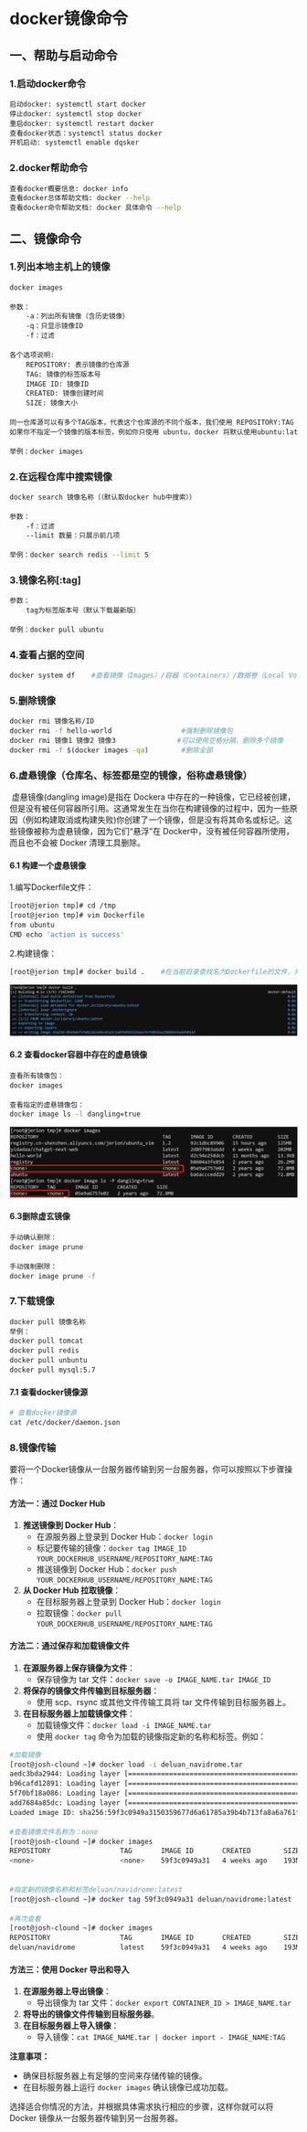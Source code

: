 # docker镜像命令



## **一、帮助与启动命令**

### **1.启动docker命令**

```bash
启动docker: systemctl start docker
停止docker: systemctl stop docker
重启docker: systemctl restart docker
查看docker状态：systemctl status docker
开机启动: systemctl enable dqsker
```

### **2.docker帮助命令**

```bash
查看docker概要信息: docker info
查看docker总体帮助文档: docker --help
查看docker命令帮助文档: docker 具体命令 --help
```



## **二、镜像命令**

### **1.列出本地主机上的镜像**

```bash
docker images

参数：
	-a：列出所有镜像（含历史镜像）
    -q：只显示镜像ID
    -f：过滤

各个选项说明:
	REPOSITORY: 表示镜像的仓库源
	TAG: 镜像的标签版本号
    IMAGE ID: 镜像ID
    CREATED: 镜像创建时间
    SIZE: 镜像大小

同一仓库源可以有多个TAG版本，代表这个仓库源的不同个版本，我们使用 REPOSITORY:TAG 来定义不同的镜像。
如果你不指定一个镜像的版本标签，例如你只使用 ubuntu，docker 将默认使用ubuntu:latest 镜像

举例：docker images
```

### **2.在远程仓库中搜索镜像**

```bash
docker search 镜像名称（（默认取docker hub中搜索））

参数：
	-f：过滤
    --limit 数量：只展示前几项

举例：docker search redis --limit 5
```

### **3.镜像名称[:tag]**

```bash
参数：
    tag为标签版本号（默认下载最新版）

举例：docker pull ubuntu
```

### **4.查看占据的空间**

```bash
docker system df    #查看镜像（Images）/容器（Containers）/数据卷（Local Volumes）所占的空间
```

### **5.删除镜像**

```bash
docker rmi 镜像名称/ID
docker rmi -f hello-world                 #强制删除镜像包
docker rmi 镜像1 镜像2 镜像3               #可以使用空格分隔，删除多个镜像
docker rmi -f $(docker images -qa)        #删除全部
```

### **6.虚悬镜像（仓库名、标签都是空的镜像，俗称虚悬镜像）**

​		虚悬镜像(dangling image)是指在 Dockera 中存在的一种镜像，它已经被创建，但是没有被任何容器所引用。这通常发生在当你在构建镜像的过程中，因为一些原因（例如构建取消或构建失败)你创建了一个镜像，但是没有将其命名或标记。这些镜像被称为虚悬镜像，因为它们“悬浮"在 Docker中，没有被任何容器所使用，而且也不会被 Docker 清理工具删除。

#### 6.1 构建一个虚悬镜像

1.编写Dockerfile文件：

```bash
[root@jerion tmp]# cd /tmp
[root@jerion tmp]# vim Dockerfile
from ubuntu
CMD echo 'action is success'
```

2.构建镜像：

```bash
[root@jerion tmp]# docker build .    #在当前目录查找名为Dockerfile的文件，并基于该Dockerfile构建镜像
```

![image-20240510105242701](https://raw.githubusercontent.com/zyx3721/Picbed/main/blog-images/2024/05/10/71d1aecd88d80e6132ff0e909444e5a9-image-20240510105242701-86955e.png)

#### 6.2 查看docker容器中存在的虚悬镜像

```bash
查看所有镜像包：
docker images

查看指定的虚悬镜像包：
docker image ls -l dangling=true
```

![image-20240510105250353](https://raw.githubusercontent.com/zyx3721/Picbed/main/blog-images/2024/05/10/1bb4c125e4f44f321a9eb99c527f4945-image-20240510105250353-54f3b3.png)

#### 6.3删除虚玄镜像

```bash
手动确认删除：
docker image prune

手动强制删除：
docker image prune -f
```

### **7.下载镜像**

```bash
docker pull 镜像名称
举例：
docker pull tomcat
docker pull redis
docker pull unbuntu
docker pull mysql:5.7
```

#### 7.1 查看docker镜像源

```bash
# 查看docker镜像源
cat /etc/docker/daemon.json
```

### 8.镜像传输

要将一个Docker镜像从一台服务器传输到另一台服务器，你可以按照以下步骤操作：

#### 方法一：通过 Docker Hub

1. **推送镜像到 Docker Hub**：
   - 在源服务器上登录到 Docker Hub：`docker login`
   - 标记要传输的镜像：`docker tag IMAGE_ID YOUR_DOCKERHUB_USERNAME/REPOSITORY_NAME:TAG`
   - 推送镜像到 Docker Hub：`docker push YOUR_DOCKERHUB_USERNAME/REPOSITORY_NAME:TAG`
2. **从 Docker Hub 拉取镜像**：
   - 在目标服务器上登录到 Docker Hub：`docker login`
   - 拉取镜像：`docker pull YOUR_DOCKERHUB_USERNAME/REPOSITORY_NAME:TAG`

#### 方法二：通过保存和加载镜像文件

1. **在源服务器上保存镜像为文件**：
   - 保存镜像为 tar 文件：`docker save -o IMAGE_NAME.tar IMAGE_ID`
2. **将保存的镜像文件传输到目标服务器**：
   - 使用 scp、rsync 或其他文件传输工具将 tar 文件传输到目标服务器上。
3. **在目标服务器上加载镜像文件**：
   - 加载镜像文件：`docker load -i IMAGE_NAME.tar`
   - 使用 `docker tag` 命令为加载的镜像指定新的名称和标签。例如：

```bash
#加载镜像
[root@josh-clound ~]# docker load -i deluan_navidrome.tar 
aedc3bda2944: Loading layer [==================================================>]   7.63MB/7.63MB
b96cafd12891: Loading layer [==================================================>]  142.4MB/142.4MB
5f70bf18a086: Loading layer [==================================================>]  1.024kB/1.024kB
add7684a85dc: Loading layer [==================================================>]  44.42MB/44.42MB
Loaded image ID: sha256:59f3c0949a3150359677d6a61785a39b4b713fa8a6a761f3f4ddc530ffe13c1f

#查看镜像文件名称为：none
[root@josh-clound ~]# docker images
REPOSITORY                 TAG       IMAGE ID       CREATED        SIZE
<none>                     <none>    59f3c0949a31   4 weeks ago    193MB


#指定新的镜像名称和标签deluan/navidrome:latest
[root@josh-clound ~]# docker tag 59f3c0949a31 deluan/navidrome:latest

#再次查看
[root@josh-clound ~]# docker images
REPOSITORY                 TAG       IMAGE ID       CREATED        SIZE
deluan/navidrome           latest    59f3c0949a31   4 weeks ago    193MB
```

#### 方法三：使用 Docker 导出和导入

1. **在源服务器上导出镜像**：
   - 导出镜像为 tar 文件：`docker export CONTAINER_ID > IMAGE_NAME.tar`
2. **将导出的镜像文件传输到目标服务器**。
3. **在目标服务器上导入镜像**：
   - 导入镜像：`cat IMAGE_NAME.tar | docker import - IMAGE_NAME:TAG`

**注意事项：**

- 确保目标服务器上有足够的空间来存储传输的镜像。
- 在目标服务器上运行 `docker images` 确认镜像已成功加载。

选择适合你情况的方法，并根据具体需求执行相应的步骤，这样你就可以将 Docker 镜像从一台服务器传输到另一台服务器。